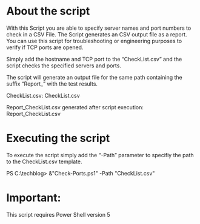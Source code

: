 # About the script
With this Script you are able to specify server names and port numbers to check in a CSV File. The Script generates an CSV output file as a report. You can use this script for troubleshooting or engineering purposes to verify if TCP ports are opened.

Simply add the hostname and TCP port to the “CheckList.csv” and the script checks the specified servers and ports.

The script will generate an output file for the same path containing the suffix “Report_” with the test results.

CheckList.csv:
CheckList.csv

Report_CheckList.csv generated after script execution: Report_CheckList.csv

# Executing the script

To execute the script simply add the “-Path” parameter to specifiy the path to the CheckList.csv template.

PS C:\techblog> &"Check-Ports.ps1" -Path "CheckList.csv"



# Important:

This script requires Power Shell version 5
